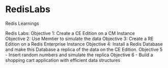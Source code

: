 # RedisLabs
Redis Learnings


Redis Labs:
Objective 1:  Create a CE Edition on a CM Instance  
Objective 2: Use Memtier to simulate the data
Objective 3: Create a RE Edition on a Redis Enterprise Instance
Objective 4: Install a Redis Database and make this Database a replica of the data on the CE Edition.
Objective 5 - Insert random numbers and simulate the replica
Objective 6 - Build a shopping cart application with efficient data structures
